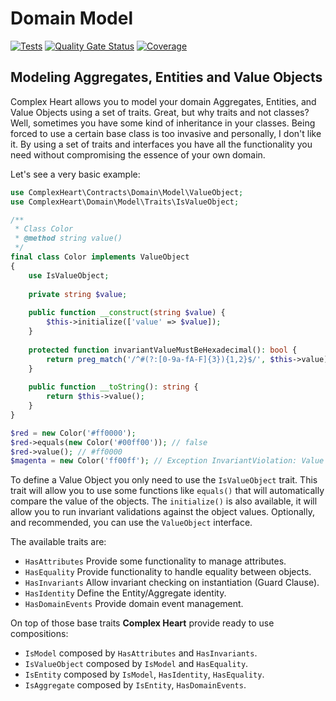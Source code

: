 # Domain Model

[![Tests](https://github.com/ComplexHeart/php-domain-model/actions/workflows/test.yml/badge.svg)](https://github.com/ComplexHeart/php-domain-model/actions/workflows/test.yml)
[![Quality Gate Status](https://sonarcloud.io/api/project_badges/measure?project=ComplexHeart_php-domain-model&metric=alert_status)](https://sonarcloud.io/summary/new_code?id=ComplexHeart_php-domain-model)
[![Coverage](https://sonarcloud.io/api/project_badges/measure?project=ComplexHeart_php-domain-model&metric=coverage)](https://sonarcloud.io/summary/new_code?id=ComplexHeart_php-domain-model)

## Modeling Aggregates, Entities and Value Objects

Complex Heart allows you to model your domain Aggregates, Entities, and Value Objects using a set of traits. Great, but
why traits and not classes? Well, sometimes you have some kind of inheritance in your classes. Being forced to use a
certain base class is too invasive and personally, I don't like it. By using a set of traits and interfaces you have all
the functionality you need without compromising the essence of your own domain.

Let's see a very basic example:

```php
use ComplexHeart\Contracts\Domain\Model\ValueObject;
use ComplexHeart\Domain\Model\Traits\IsValueObject;

/**
 * Class Color
 * @method string value()
 */
final class Color implements ValueObject 
{
    use IsValueObject;
    
    private string $value;
 
    public function __construct(string $value) {
        $this->initialize(['value' => $value]);
    }
    
    protected function invariantValueMustBeHexadecimal(): bool {
        return preg_match('/^#(?:[0-9a-fA-F]{3}){1,2}$/', $this->value) === 1;
    }
    
    public function __toString(): string {
        return $this->value();
    }
}

$red = new Color('#ff0000');
$red->equals(new Color('#00ff00')); // false
$red->value(); // #ff0000
$magenta = new Color('ff00ff'); // Exception InvariantViolation: Value must be hexadecimal.
```

To define a Value Object you only need to use the `IsValueObject` trait. This trait will allow you to use some functions
like `equals()` that will automatically compare the value of the objects. The `initialize()` is also available, it will
allow you to run invariant validations against the object values. Optionally, and recommended, you can use
the `ValueObject` interface.

The available traits are:

- `HasAttributes` Provide some functionality to manage attributes.
- `HasEquality` Provide functionality to handle equality between objects.
- `HasInvariants` Allow invariant checking on instantiation (Guard Clause).
- `HasIdentity` Define the Entity/Aggregate identity.
- `HasDomainEvents` Provide domain event management.

On top of those base traits **Complex Heart** provide ready to use compositions:

- `IsModel` composed by `HasAttributes` and `HasInvariants`.
- `IsValueObject` composed by `IsModel` and `HasEquality`.
- `IsEntity` composed by `IsModel`, `HasIdentity`, `HasEquality`.
- `IsAggregate` composed by `IsEntity`, `HasDomainEvents`.
